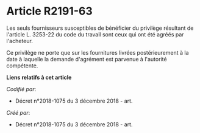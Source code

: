 # Article R2191-63

Les seuls fournisseurs susceptibles de bénéficier du privilège résultant de l'article L. 3253-22 du code du travail sont ceux
qui ont été agréés par l'acheteur.

Ce privilège ne porte que sur les fournitures livrées postérieurement à la date à laquelle la demande d'agrément est parvenue
à l'autorité compétente.

**Liens relatifs à cet article**

_Codifié par_:

  - Décret n°2018-1075 du 3 décembre 2018 - art.

_Créé par_:

  - Décret n°2018-1075 du 3 décembre 2018 - art.
